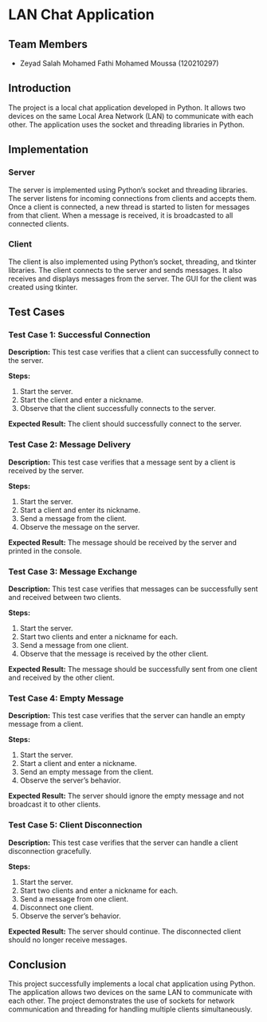 # LAN Chat Application

## Team Members
- Zeyad Salah Mohamed Fathi Mohamed Moussa (120210297)

## Introduction
The project is a local chat application developed in Python. It allows two devices on the same Local Area Network (LAN) to communicate with each other. The application uses the socket and threading libraries in Python.

## Implementation

### Server
The server is implemented using Python’s socket and threading libraries. The server listens for incoming connections from clients and accepts them. Once a client is connected, a new thread is started to listen for messages from that client. When a message is received, it is broadcasted to all connected clients.

### Client
The client is also implemented using Python’s socket, threading, and tkinter libraries. The client connects to the server and sends messages. It also receives and displays messages from the server. The GUI for the client was created using tkinter.

## Test Cases

### Test Case 1: Successful Connection
**Description:** This test case verifies that a client can successfully connect to the server.

**Steps:**
1. Start the server.
2. Start the client and enter a nickname.
3. Observe that the client successfully connects to the server.

**Expected Result:** The client should successfully connect to the server.

### Test Case 2: Message Delivery
**Description:** This test case verifies that a message sent by a client is received by the server.

**Steps:**
1. Start the server.
2. Start a client and enter its nickname.
3. Send a message from the client.
4. Observe the message on the server.

**Expected Result:** The message should be received by the server and printed in the console.

### Test Case 3: Message Exchange
**Description:** This test case verifies that messages can be successfully sent and received between two clients.

**Steps:**
1. Start the server.
2. Start two clients and enter a nickname for each.
3. Send a message from one client.
4. Observe that the message is received by the other client.

**Expected Result:** The message should be successfully sent from one client and received by the other client.

### Test Case 4: Empty Message
**Description:** This test case verifies that the server can handle an empty message from a client.

**Steps:**
1. Start the server.
2. Start a client and enter a nickname.
3. Send an empty message from the client.
4. Observe the server’s behavior.

**Expected Result:** The server should ignore the empty message and not broadcast it to other clients.

### Test Case 5: Client Disconnection
**Description:** This test case verifies that the server can handle a client disconnection gracefully.

**Steps:**
1. Start the server.
2. Start two clients and enter a nickname for each.
3. Send a message from one client.
4. Disconnect one client.
5. Observe the server’s behavior.

**Expected Result:** The server should continue. The disconnected client should no longer receive messages.

## Conclusion
This project successfully implements a local chat application using Python. The application allows two devices on the same LAN to communicate with each other. The project demonstrates the use of sockets for network communication and threading for handling multiple clients simultaneously.
